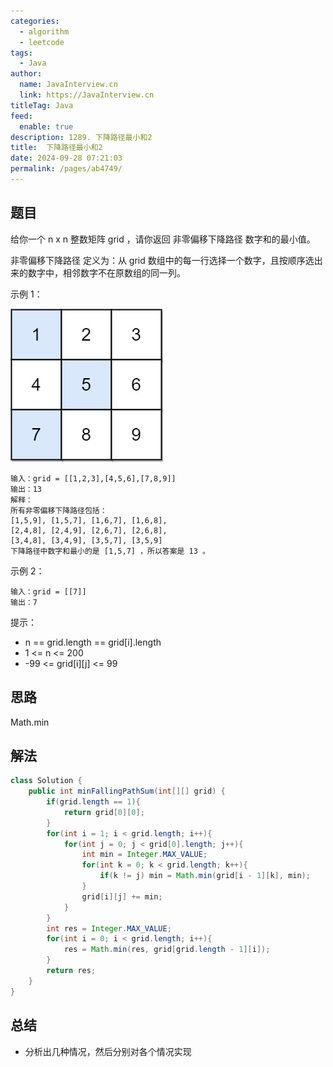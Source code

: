 ```yaml
---
categories: 
  - algorithm
  - leetcode
tags: 
  - Java
author: 
  name: JavaInterview.cn
  link: https://JavaInterview.cn
titleTag: Java
feed: 
  enable: true
description: 1289. 下降路径最小和2
title:  下降路径最小和2
date: 2024-09-28 07:21:03
permalink: /pages/ab4749/
---
```


## 题目

给你一个 n x n 整数矩阵 grid ，请你返回 非零偏移下降路径 数字和的最小值。

非零偏移下降路径 定义为：从 grid 数组中的每一行选择一个数字，且按顺序选出来的数字中，相邻数字不在原数组的同一列。



示例 1：

![falling-grid.jpg](../../../media/pictures/leetcode/falling-grid.jpg)

    输入：grid = [[1,2,3],[4,5,6],[7,8,9]]
    输出：13
    解释：
    所有非零偏移下降路径包括：
    [1,5,9], [1,5,7], [1,6,7], [1,6,8],
    [2,4,8], [2,4,9], [2,6,7], [2,6,8],
    [3,4,8], [3,4,9], [3,5,7], [3,5,9]
    下降路径中数字和最小的是 [1,5,7] ，所以答案是 13 。
示例 2：

    输入：grid = [[7]]
    输出：7


提示：

* n == grid.length == grid[i].length
* 1 <= n <= 200
* -99 <= grid[i][j] <= 99

## 思路

Math.min

## 解法
```java
class Solution {
    public int minFallingPathSum(int[][] grid) {
        if(grid.length == 1){
            return grid[0][0];
        }
        for(int i = 1; i < grid.length; i++){
            for(int j = 0; j < grid[0].length; j++){
                int min = Integer.MAX_VALUE;
                for(int k = 0; k < grid.length; k++){
                    if(k != j) min = Math.min(grid[i - 1][k], min);
                }
                grid[i][j] += min;
            }
        }
        int res = Integer.MAX_VALUE;
        for(int i = 0; i < grid.length; i++){
            res = Math.min(res, grid[grid.length - 1][i]);
        }
        return res;
    }
}

```

## 总结

- 分析出几种情况，然后分别对各个情况实现 
